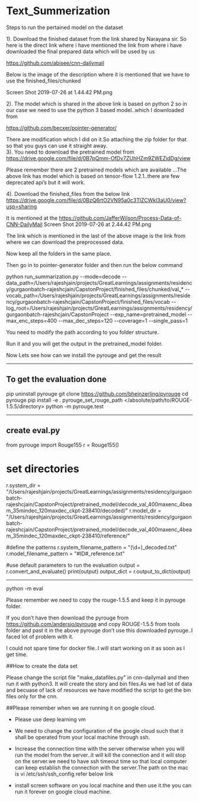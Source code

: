 # Text_Summerization

Steps to run the pertained model on the dataset

1). Download the finished dataset from the link shared by Narayana sir.
    So here is the direct link where i have mentioned the link from where i have downloaded the final prepared data which will be used by us
    
https://github.com/abisee/cnn-dailymail

Below is the image of the description where it is mentioned that we have to use the finished_files/chunked


Screen Shot 2019-07-26 at 1.44.42 PM.png
    
2). The model which is shared in the above link is based on python 2 so in our case we need to use the python 3 based model..which I downloaded from 

https://github.com/becxer/pointer-generator/

There are modification which I did on it.So attaching the zip folder for that so that you guys can use it straight away.	
3). You need to download the pretrained model from 
https://drive.google.com/file/d/0B7pQmm-OfDv7ZUhHZm9ZWEZidDg/view

Please remember there are 2 pretrained models which are available …The above link has model which is based on tensor-flow 1.2.1..there are few deprecated api’s but it will work.

4). Download the finished_files from the below link 
https://drive.google.com/file/d/0BzQ6rtO2VN95a0c3TlZCWkl3aU0/view?usp=sharing

It is mentioned at the https://github.com/JafferWilson/Process-Data-of-CNN-DailyMail
Screen Shot 2019-07-26 at 2.44.42 PM.png


The link which is mentioned in the last of the above image is the link from where we can download the preprocessed data.

Now keep all the folders in the same place.

Then go in to pointer-generator folder and then run the below command 


python run_summarization.py --mode=decode --data_path=/Users/rajeshjain/projects/GreatLearnings/assignments/residency/gurgaonbatch-rajeshcjain/CapstonProject/finished_files/chunked/val_* --vocab_path=/Users/rajeshjain/projects/GreatLearnings/assignments/residency/gurgaonbatch-rajeshcjain/CapstonProject/finished_files/vocab --log_root=/Users/rajeshjain/projects/GreatLearnings/assignments/residency/gurgaonbatch-rajeshcjain/CapstonProject --exp_name=pretrained_model --max_enc_steps=400 --max_dec_steps=120 --coverage=1 --single_pass=1

You need to modify the path according to you folder structure.

Run it and you will get the output in the pretrained_model folder.

Now Lets see how can we install the pyrouge and get the result


----------------------------
To get the evaluation done
----------------------------

pip uninstall pyrouge
git clone https://github.com/bheinzerling/pyrouge
cd pyrouge
pip install -e .
pyrouge_set_rouge_path </absolute/path/to/ROUGE-1.5.5/directory>
python -m pyrouge.test


----------------
create eval.py
----------------

from pyrouge import Rouge155
r = Rouge155()
# set directories
r.system_dir = "/Users/rajeshjain/projects/GreatLearnings/assignments/residency/gurgaonbatch-rajeshcjain/CapstonProject/pretrained_model/decode_val_400maxenc_4beam_35mindec_120maxdec_ckpt-238410/decoded/"
r.model_dir = "/Users/rajeshjain/projects/GreatLearnings/assignments/residency/gurgaonbatch-rajeshcjain/CapstonProject/pretrained_model/decode_val_400maxenc_4beam_35mindec_120maxdec_ckpt-238410/reference/"

#define the patterns
r.system_filename_pattern = "(\d+)_decoded.txt"
r.model_filename_pattern = "#ID#_reference.txt"

#use default parameters to run the evaluation
output = r.convert_and_evaluate()
print(output)
output_dict = r.output_to_dict(output)


-------------------------------

python -m eval


Please remember we need to copy the rouge-1.5.5 and keep it in pyrouge folder.

If you don’t have then download the pyrouge from https://github.com/andersjo/pyrouge and copy ROUGE-1.5.5 from tools folder and past it in the above pyrouge don’t use this downloaded pyrouge..I faced lot of problem with it.

I could not spare time for docker file..I will start working on it as soon as I get time.



##How to create the data set

Please change the script file "make_datafiles.py" in cnn-dailymail and then run it with python3.
It will create the story and bin files.As we had lot of data and becuase of lack of resources we have modified the script to get the bin files only for the cnn.

##Please remember when we are running it on google cloud.
- Please use deep learning vm
- We need to change the configuration of the google cloud such that it shall be operated from your local machine through ssh.
- Increase the connection time with the server otherwise when you will run the model from the server..it will kill the connection and it will stop on the server.we need to have ssh timeout time so that local computer can keep establish the connection with the server.The path on the mac is vi /etc/ssh/ssh_config refer below link

- install screen software on you local machine and then use it.the you can run it forever on google cloud machine.


